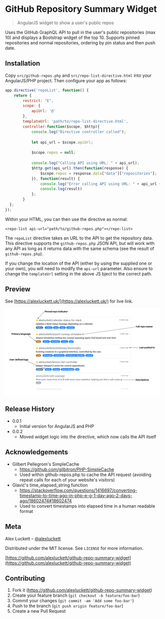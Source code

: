 # GitHub Repository Summary Widget
> AngularJS widget to show a user's public repos

Uses the GitHub GraphQL API to pull in the user's public repositories (max 10) and displays a Bootstrap widget of the top 10. Supports pinned repositories and normal repositories, ordering by pin status and then push date.

## Installation
Copy `src/github-repos.php` and `src/repo-list-directive.html` into your AngularJS/PHP project. Then configure your app as follows:

```javascript
app.directive('repoList', function() {
    return {
        restrict: "E",
        scope: {
            apiUrl: '@'
        },
        templateUrl: 'path/to/repo-list-directive.html',
        controller:function($scope, $http){
            console.log("Directive controller called");

            let api_url = $scope.apiUrl;

            $scope.repos = null;

            console.log("Calling API using URL: " + api_url);
            $http.get(api_url).then(function(response) {
                $scope.repos = response.data["data"]["repositories"];
            }), function(result) {
                console.log("Error calling API using URL: " + api_url + ". Result: ");
                console.log(result)
            };
        }
  };
});
```

Within your HTML, you can then use the directive as normal:

```
<repo-list api-url="path/to/github-repos.php"></repo-list> 
```

The `repoList` directive takes an URL to the API to get the repository data. This directive supports the `github-repos.php` JSON API, but will work with any API as long as it returns data with the same schema (see the result of `github-repos.php`).

If you change the location of the API (either by using the supplied one or your own), you will need to modify the `api-url` parameter. Also ensure to change the `templateUrl` setting in the above JS bject to the correct path.

## Preview
See [https://alexluckett.uk/](https://alexluckett.uk/) for live link.

![widget_preview](https://github.com/alexluckett/github-repo-summary-widget/raw/master/preview.png)

## Release History
* 0.0.1
    * Initial version for AngularJS and PHP
* 0.0.2
    * Moved widget logic into the directive, which now calls the API itself
    
## Acknowledgements
* Gilbert Pellegrom's SimpleCache
    * https://github.com/gilbitron/PHP-SimpleCache
    * Used within github-repos.php to cache the API request (avoiding repeat calls for each of your website's visitors)
* Glavić's time_elapsed_string function
    * https://stackoverflow.com/questions/1416697/converting-timestamp-to-time-ago-in-php-e-g-1-day-ago-2-days-ago/18602474#18602474
    * Used to convert timestamps into elapsed time in a human readable format

## Meta
Alex Luckett – [@alexluckett](https://twitter.com/alexluckett)

Distributed under the MIT license. See ``LICENSE`` for more information.

[https://github.com/alexluckett/github-repo-summary-widget](https://github.com/alexluckett/github-repo-summary-widget)

## Contributing
1. Fork it (<https://github.com/alexluckett/github-repo-summary-widget>)
2. Create your feature branch (`git checkout -b feature/foo-bar`)
3. Commit your changes (`git commit -am 'Add some foo-bar'`)
4. Push to the branch (`git push origin feature/foo-bar`)
5. Create a new Pull Request

